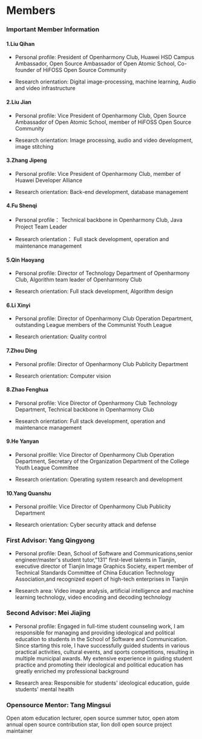 # Members
### Important Member Information

#### 1.Liu Qihan

* Personal profile:
  President of Openharmony Club, Huawei HSD Campus Ambassador, Open Source Ambassador of Open Atomic School, Co-founder of HiFOSS Open Source Community

* Research orientation:
  Digital image-processing, machine learning, Audio and video infrastructure

#### 2.Liu Jian

* Personal profile:
  Vice President of Openharmony Club, Open Source Ambassador of Open Atomic School, member of HiFOSS Open Source Community

* Research orientation:
  Image processing, audio and video development, image stitching

#### 3.Zhang Jipeng

* Personal profile:
  Vice President of Openharmony Club, member of Huawei Developer Alliance

* Research orientation:
  Back-end development, database management

#### 4.Fu Shenqi

* Personal profile：
  Technical backbone in Openharmony Club, Java Project Team Leader

* Research orientation：
  Full stack development, operation and maintenance management

#### 5.Qin Haoyang

* Personal profile:
  Director of Technology Department of Openharmony Club, Algorithm team leader of Openharmony Club

* Research orientation:
  Full stack development, Algorithm design

#### 6.Li Xinyi

* Personal profile:
  Director of Openharmony Club Operation Department, outstanding League members of the Communist Youth League

* Research orientation:
  Quality control

#### 7.Zhou Ding

* Personal profile:
  Director of Openharmony Club Publicity Department
  
* Research orientation:
  Computer vision

#### 8.Zhao Fenghua

* Personal profile:
  Vice Director of Openharmony Club Technology Department, Technical backbone in Openharmony Club

* Research orientation:
  Full stack development, operation and maintenance management

#### 9.He Yanyan

* Personal proifile:
  Vice Director of Openharmony Club Operation Department, Secretary of the Organization Department of the College Youth League Committee

* Research orientation:
  Operating system research and development

#### 10.Yang Quanshu

* Personal proifile:
  Vice Director of Openharmony Club Publicity Department

* Research orientation:
  Cyber security attack and defense

### First Advisor: Yang Qingyong

* Personal profile:
  Dean, School of Software and Communications,senior engineer/master's student tutor,"131" first-level talents in Tianjin, executive director of Tianjin Image Graphics Society, expert member of Technical Standards Committee of China Education Technology Association,and recognized expert of high-tech enterprises in Tianjin

* Research area:
  Video image analysis, artificial intelligence and machine learning technology, video encoding and decoding technology

### Second Advisor: Mei Jiajing

* Personal profile:
  Engaged in full-time student counseling work, I am responsible for managing and providing ideological and political education to students in the School of Software and Communication. Since starting this role, I have successfully guided students in various practical activities, cultural events, and sports competitions, resulting in multiple municipal awards. My extensive experience in guiding student practice and promoting their ideological and political education has greatly enriched my professional background

* Research area:
  Responsible for students' ideological education, guide students' mental health

### Opensource Mentor: Tang Mingsui

Open atom education lecturer, open source summer tutor, open atom annual open source contribution star, lion doll open source project maintainer

<!-- #### 2.Peng Yuli

* Personal profile：
  Vice President of Openharmony Club, member of Internet + Guosai Team

* Research orientation：
  Foreign trade finance -->

<!-- #### 4.Li Tongtong

* Personal profile：
  Director of Openharmony Club Publicity Department,member of Huawei Developer Alliance

* Research orientation：
  Arts and Crafts,Art Design -->


